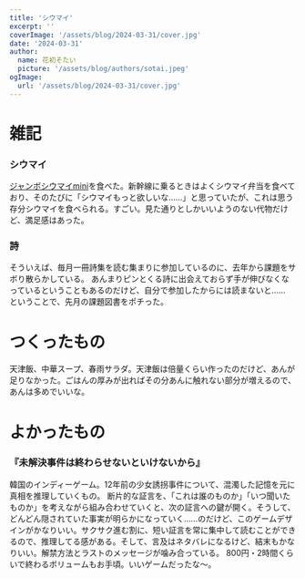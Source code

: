 ```yaml
---
title: 'シウマイ'
excerpt: ''
coverImage: '/assets/blog/2024-03-31/cover.jpg'
date: '2024-03-31'
author:
  name: 花初そたい
  picture: '/assets/blog/authors/sotai.jpeg'
ogImage:
  url: '/assets/blog/2024-03-31/cover.jpg'
---
```

# 雑記
### シウマイ
[ジャンボシウマイmini](https://kiyoken.com/products/shiumai/21jshimini.html)を食べた。新幹線に乗るときはよくシウマイ弁当を食べており、そのたびに「シウマイもっと欲しいな……」と思っていたが、これは思う存分シウマイを食べられる。すごい。見た通りとしかいいようのない代物だけど、満足感はあった。

### 詩
そういえば、毎月一冊詩集を読む集まりに参加しているのに、去年から課題をサボり散らかしている。
あんまりピンとくる詩に出会えておらず手が伸びなくなっているということもあるのだけど、自分で参加したからには読まないと……　ということで、先月の課題図書をポチった。

# つくったもの
天津飯、中華スープ、春雨サラダ。天津飯は倍量くらい作ったのだけど、あんが足りなかった。ごはんの厚みが出ればその分あんに触れない部分が増えるので、あんは多めでいいな。

# よかったもの
### 『未解決事件は終わらせないといけないから』
韓国のインディーゲーム。12年前の少女誘拐事件について、混濁した記憶を元に真相を推理していくもの。
断片的な証言を、「これは誰のものか」「いつ聞いたものか」を考えながら組み合わせていくと、次の証言への鍵が開く。そうして、どんどん隠されていた事実が明らかになっていく……のだけど、このゲームデザインがかなりいい。サクサク進む割に、短い証言を常に集中して読むことができるので、推理してる感がある。そして、言及はネタバレになるけど、結末もかなりいい。解禁方法とラストのメッセージが噛み合っている。
800円・2時間くらいで終わるボリュームもお手頃。いいゲームだったな～。